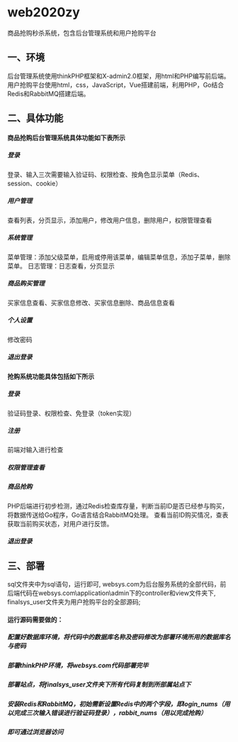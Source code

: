 # web2020zy
商品抢购秒杀系统，包含后台管理系统和用户抢购平台
## 一、环境
后台管理系统使用thinkPHP框架和X-admin2.0框架，用html和PHP编写前后端。
用户抢购平台使用html，css，JavaScript，Vue搭建前端，利用PHP，Go结合Redis和RabbitMQ搭建后端。
## 二、具体功能
#### 商品抢购后台管理系统具体功能如下表所示
##### 登录	
登录、输入三次需要输入验证码、权限检查、按角色显示菜单（Redis、session、cookie）
##### 用户管理
查看列表，分页显示，添加用户，修改用户信息，删除用户，权限管理查看
##### 系统管理	
菜单管理：添加父级菜单，启用或停用该菜单，编辑菜单信息，添加子菜单，删除菜单。
日志管理：日志查看，分页显示
##### 商品购买管理	
买家信息查看、买家信息修改、买家信息删除、商品信息查看
##### 个人设置	
修改密码
##### 退出登录
#### 抢购系统功能具体包括如下所示
##### 登录	
验证码登录、权限检查、免登录（token实现）
##### 注册	
前端对输入进行检查
##### 权限管理查看
##### 商品抢购	
PHP后端进行初步检测，通过Redis检查库存量，判断当前ID是否已经参与购买，将数据传送给Go程序，Go语言结合RabbitMQ处理。
查看当前ID购买情况，查表获取当前购买状态，对用户进行反馈。
##### 退出登录
## 三、部署
sql文件夹中为sql语句，运行即可,
websys.com为后台服务系统的全部代码，前后端代码在websys.com\application\admin下的controller和view文件夹下,
finalsys_user文件夹为用户抢购平台的全部源码;
#### 运行源码需要做的：
##### 配置好数据库环境，将代码中的数据库名称及密码修改为部署环境所用的数据库名与密码
##### 部署thinkPHP环境，将websys.com代码部署完毕
##### 部署站点，将finalsys_user文件夹下所有代码复制到所部属站点下
##### 安装Redis和RabbitMQ，初始需新设置Redis中的两个字段，即login_nums（用以完成三次输入错误进行验证码登录），rabbit_nums（用以完成抢购）
##### 即可通过浏览器访问

